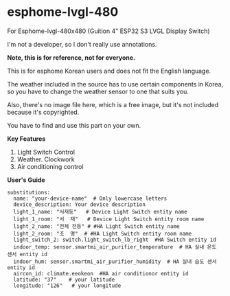 # esphome-lvgl-480
For Esphome-lvgl-480x480 (Guition 4" ESP32 S3 LVGL Display Switch)

I'm not a developer, so I don't really use annotations.

**Note, this is for reference, not for everyone.**

This is for esphome Korean users and does not fit the English language.

The weather included in the source has to use certain components in Korea, so you have to change the weather sensor to one that suits you.

Also, there's no image file here, which is a free image, but it's not included because it's copyrighted. 

You have to find and use this part on your own.

**Key Features**

1. Light Switch Control
2. Weather. Clockwork
3. Air conditioning control


**User's Guide**

```
substitutions:
  name: "your-device-name"  # Only lowercase letters
  device_description: Your device description
  light_1_name: "서재등"   # Device Light Switch entity name
  light_1_room: "서  재"   # Device Light Switch entity room name
  light_2_name: "전체 전등" # #HA Light Switch entity name
  light_2_room: "조  명"  # #HA Light Switch entity room name
  light_switch_2: switch.light_switch_lb_right  #HA Switch entity id
  indoor_temp: sensor.smartmi_air_purifier_temperature  # HA 실내 온도 센서 entity id
  indoor_hum: sensor.smartmi_air_purifier_humidity  # HA 실내 습도 센서 entity id
  aircon_id: climate.eeokeon  #HA air conditionor entity id
  latitude: "37"    # your latitude
  longitude: "126"   # your longitude

```
